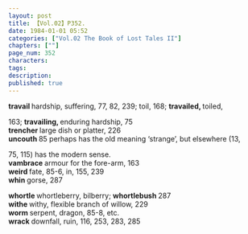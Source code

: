 ```yaml
---
layout: post
title: 【Vol.02】P352.
date: 1984-01-01 05:52
categories: ["Vol.02 The Book of Lost Tales II"]
chapters: [""]
page_num: 352
characters: 
tags: 
description: 
published: true
---
```


<p style="text-indent: 0;">
<B>travail    </B>hardship, suffering, 77, 82, 239; toil, 168; <B>travailed, </B>toiled,
</p>

163; <B>travailing, </B>enduring hardship, 75<BR><B>trencher    </B>large dish or platter, 226<BR><B>uncouth    </B>85 perhaps has the old meaning ‘strange’, but elsewhere (13,

75, 115) has the modern sense.<BR><B>vambrace    </B>armour for the fore-arm, 163<BR><B>weird    </B>fate, 85-6, in, 155, 239<BR><B>whin    </B>gorse, 287

<B>whortle    </B>whortleberry, bilberry; <B>whortlebush </B>287<BR><B>withe    </B>withy, flexible branch of willow, 229<BR><B>worm    </B>serpent, dragon, 85-8, etc.<BR><B>wrack    </B>downfall, ruin, 116, 253, 283, 285

